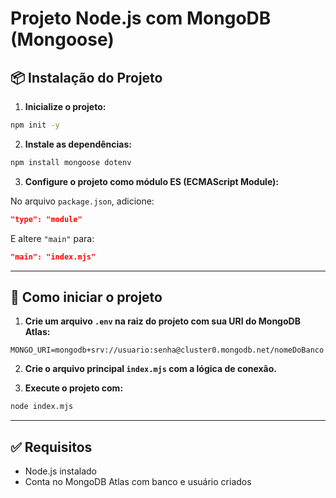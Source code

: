 # Projeto Node.js com MongoDB (Mongoose)

## 📦 Instalação do Projeto

1. **Inicialize o projeto:**

```bash
npm init -y
```

2. **Instale as dependências:**

```bash
npm install mongoose dotenv
```

3. **Configure o projeto como módulo ES (ECMAScript Module):**

No arquivo `package.json`, adicione:

```json
"type": "module"
```

E altere `"main"` para:

```json
"main": "index.mjs"
```

---

## 🚀 Como iniciar o projeto

1. **Crie um arquivo `.env` na raiz do projeto com sua URI do MongoDB Atlas:**

```
MONGO_URI=mongodb+srv://usuario:senha@cluster0.mongodb.net/nomeDoBanco
```

2. **Crie o arquivo principal `index.mjs` com a lógica de conexão.**

3. **Execute o projeto com:**

```bash
node index.mjs
```

---

## ✅ Requisitos

- Node.js instalado
- Conta no MongoDB Atlas com banco e usuário criados

